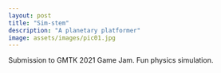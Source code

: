 ```yaml
---
layout: post
title: "Sim-stem"
description: "A planetary platformer"
image: assets/images/pic01.jpg
---
```


Submission to GMTK 2021 Game Jam. Fun physics simulation.